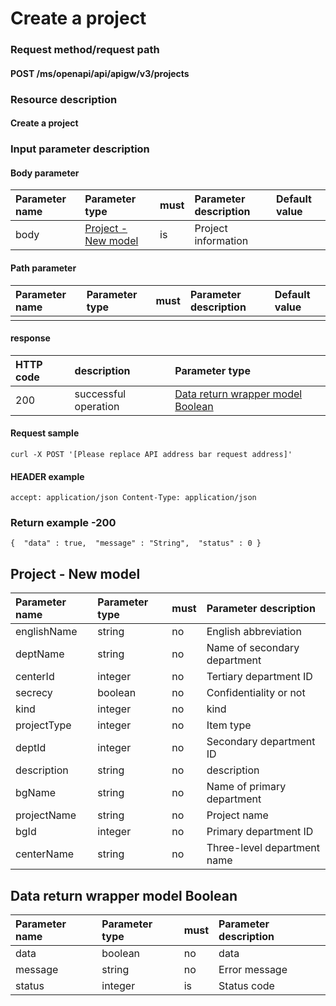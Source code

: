 # Create a project

### Request method/request path

#### POST /ms/openapi/api/apigw/v3/projects

### Resource description

#### Create a project

### Input parameter description

#### Body parameter

| Parameter name | Parameter type                           | must | Parameter description | Default value |
| :------------- | :--------------------------------------- | :--- | :-------------------- | :------------ |
| body           | [Project - New model](create-project.md) | is   | Project information   |               |

#### Path parameter

| Parameter name | Parameter type | must | Parameter description | Default value |
| :------------- | :------------- | :--- | :-------------------- | :------------ |
|                |                |      |                       |               |

#### response

| HTTP code | description          | Parameter type                                         |
| :-------- | :------------------- | :----------------------------------------------------- |
| 200       | successful operation | [Data return wrapper model Boolean](create-project.md) |

#### Request sample

```
curl -X POST '[Please replace API address bar request address]' 
```

#### HEADER example

```
accept: application/json Content-Type: application/json 
```

### Return example -200

```
{  "data" : true,  "message" : "String",  "status" : 0 } 
```

## Project - New model

| Parameter name | Parameter type | must | Parameter description        |
| :------------- | :------------- | :--- | :--------------------------- |
| englishName    | string         | no   | English abbreviation         |
| deptName       | string         | no   | Name of secondary department |
| centerId       | integer        | no   | Tertiary department ID       |
| secrecy        | boolean        | no   | Confidentiality or not       |
| kind           | integer        | no   | kind                         |
| projectType    | integer        | no   | Item type                    |
| deptId         | integer        | no   | Secondary department ID      |
| description    | string         | no   | description                  |
| bgName         | string         | no   | Name of primary department   |
| projectName    | string         | no   | Project name                 |
| bgId           | integer        | no   | Primary department ID        |
| centerName     | string         | no   | Three-level department name  |

## Data return wrapper model Boolean

| Parameter name | Parameter type | must | Parameter description |
| :------------- | :------------- | :--- | :-------------------- |
| data           | boolean        | no   | data                  |
| message        | string         | no   | Error message         |
| status         | integer        | is   | Status code           |
